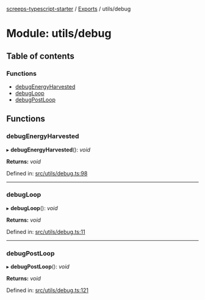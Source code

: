 [screeps-typescript-starter](../README.md) / [Exports](../modules.md) / utils/debug

# Module: utils/debug

## Table of contents

### Functions

- [debugEnergyHarvested](utils_debug.md#debugenergyharvested)
- [debugLoop](utils_debug.md#debugloop)
- [debugPostLoop](utils_debug.md#debugpostloop)

## Functions

### debugEnergyHarvested

▸ **debugEnergyHarvested**(): *void*

**Returns:** *void*

Defined in: [src/utils/debug.ts:98](https://github.com/Baelyk/screeps/blob/c7b9358/src/utils/debug.ts#L98)

___

### debugLoop

▸ **debugLoop**(): *void*

**Returns:** *void*

Defined in: [src/utils/debug.ts:11](https://github.com/Baelyk/screeps/blob/c7b9358/src/utils/debug.ts#L11)

___

### debugPostLoop

▸ **debugPostLoop**(): *void*

**Returns:** *void*

Defined in: [src/utils/debug.ts:121](https://github.com/Baelyk/screeps/blob/c7b9358/src/utils/debug.ts#L121)
